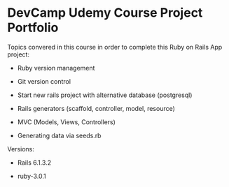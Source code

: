 # DevCamp Udemy Course Project Portfolio

Topics convered in this course in order to complete this Ruby on Rails App project:

* Ruby version management

* Git version control

* Start new rails project with alternative database (postgresql)

* Rails generators (scaffold, controller, model, resource)

* MVC (Models, Views, Controllers)

* Generating data via seeds.rb

Versions:

* Rails 6.1.3.2

* ruby-3.0.1

